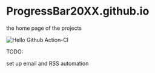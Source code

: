 # ProgressBar20XX.github.io
the home page of the projects

![Hello Github Action-CI](https://github.com/ProgressBar20XX/ProgressBar20XX.github.io/workflows/Hello%20Github%20Action-CI/badge.svg)

TODO:

set up email and RSS automation
